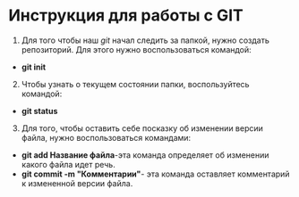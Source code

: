 # Инструкция для работы с GIT

1. Для того чтобы наш *git* начал следить за папкой, нужно создать репозиторий. Для этого нужно воспользоваться командой: 
* **git init**

2. Чтобы узнать о текущем состоянии папки, воспользуйтесь командой:
* **git status**

3. Для того, чтобы оставить себе посказку об изменении версии файла, нужно воспользоваться командами:
* **git add Название файла**-эта команда определяет об изменении какого файла идет речь.
* **git commit -m "Комментарии"**- эта команда оставляет комментарий к измененной версии файла.
